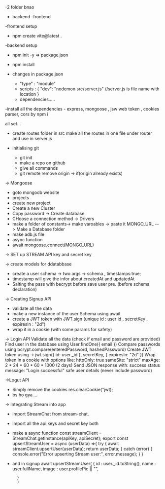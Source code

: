 -2 folder bnao
  - backend
  -frontend

-frontend setup
  - npm create vite@latest .

-backend setup
   - npm init -y => package.json
   - npm install 

- changes in package.json
   - "type" : "module"
   - scripts : {
    "dev": "nodemon src/server.js"   //server.js is file name with location
   }
   - dependencies.....

-install all the dependencies - express, mongoose , jsw web token , cookies parser, cors  by npm i

all set... 

- create routes folder in src
make all the routes in one file under router and use in server.js

- initialising git
   - git init
   - make a repo on github
   - give all commands
   - git remote remove origin -> if(origin already exists)

-> Mongoose
  - goto mongodb website
  - projects
  - create new project
  - Create a new Cluster
  - Copy password -> Create database
  -  CHoose a connection method -> Drivers
  - make a folder of constants-> make varoables -> paste it MONGO_URL
  --> Make a Database folder
  - make adb.js file
  - async function
  - await mongoose.connect(MONGO_URL)

-> SET up STREAM API key and secret key

-> create models for ddatabbase
  - create a user schema -> two args -> schema , timestamps:true;
  - timestamp will give the infor about createdAt and updatedAt
  - Salting the pass with becrypt before save user pre. (before schema declaration)

-> Creating Signup API
  - validate all the data
  - make a new instance of the user Schema using await
  - create a JWT token with JWT.sign (unique id : user id , secretKey , expiresIn : "2d")
  - wrap it in a cookie (with some params for safety)

-> Login API
Validate all the data (check if email and password are provided)
Find user in the database using User.findOne({ email })
Compare passwords using bcrypt.compare(enteredPassword, hashedPassword)
Create JWT token using ->  jwt.sign({ id: user._id }, secretKey, { expiresIn: "2d" })
Wrap token in a cookie with options like:
    httpOnly: true
    sameSite: "strict"
    maxAge: 2 * 24 * 60 * 60 * 1000 (2 days)
Send JSON response with:
success status
message: "Login successful"
safe user details (never include password)

->Logut API
   - Simply remove the cookies
        res.clearCookie("jwt);   
   - bs ho gya....

-> Integrating Stream into app
  - import StreamChat from stream-chat.
  - import all the api keys and secret key both
  - make a async function
   const streamClient = StreamChat.getInstance(apiKey, apiSecret);
export const upsertStreamUser = async (userData) =>{
    try {
       await streamClient.upsertUser(userData); 
       return userData;
    } catch (error) {
        console.error("Error upserting Stream user:", error.message);
    }
}

  - and in signup
   await upsertStreamUser(
    {
            id : user._id.toString(),
            name : user.fullName, 
            image : user.profilePic || "",

          }
          )

